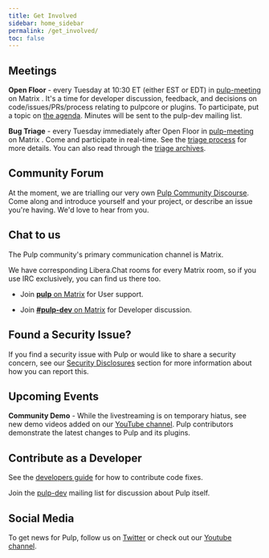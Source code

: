 ```yaml
---
title: Get Involved
sidebar: home_sidebar
permalink: /get_involved/
toc: false
---
```


## Meetings

**Open Floor** - every Tuesday at 10:30 ET (either EST or EDT) in [pulp-meeting](https://matrix.to/#/#pulp_meeting:matrix.org?via=libera.chat&via=matrix.org) on Matrix
. It's a time for developer discussion, feedback, and decisions on code/issues/PRs/process
relating to pulpcore or plugins. To participate, put a topic on
[the agenda](https://hackmd.io/@pulp/triage/edit). Minutes will be sent to the pulp-dev mailing
list.

**Bug Triage** - every Tuesday immediately after Open Floor in [pulp-meeting](https://matrix.to/#/#pulp_meeting:matrix.org?via=libera.chat&via=matrix.org) on Matrix . Come and
participate in real-time. See the [triage process](https://docs.pulpproject.org/bugs-features.html#triage) for
more details. You can also read through the [triage archives](https://logs.pulpproject.org/pulp-meeting/).

## Community Forum

At the moment, we are trialling our very own [Pulp Community Discourse](https://discourse.pulpproject.org).
Come along and introduce yourself and your project, or describe an issue you're having.
We'd love to hear from you. 

## Chat to us

The Pulp community's primary communication channel is Matrix.

We have corresponding Libera.Chat rooms for every Matrix room, so if you use IRC exclusively, you can find us there too.

* Join [**pulp** on Matrix](https://matrix.to/#/!HWvLQmBGVPfJfTQBAu:matrix.org?via=libera.chat&via=matrix.org&via=ctrl-c.liu.se) for User support.

* Join [**#pulp-dev** on Matrix](https://matrix.to/#/!aVApiNMtnstWbwDcVU:matrix.org?via=libera.chat&via=matrix.org&via=ctrl-c.liu.se) for Developer discussion.


## Found a Security Issue?

If you find a security issue with Pulp or would like to share a security concern, see our [Security Disclosures](https://docs.pulpproject.org/pulpcore/bugs-features.html#security-disclosures) section for more information about how you can report this.

## Upcoming Events

**Community Demo** - While the livestreaming is on temporary hiatus, see new demo videos added
on our [YouTube channel](https://www.youtube.com/PulpProject). Pulp contributors demonstrate
the latest changes to Pulp and its plugins.  


## Contribute as a Developer

See the [developers guide](https://docs.pulpproject.org/contributing/index.html) for how
to contribute code fixes.

Join the [pulp-dev](https://www.redhat.com/mailman/listinfo/pulp-dev) mailing list for discussion about
Pulp itself.

## Social Media

To get news for Pulp, follow us on [Twitter](https://twitter.com/pulpproj) or check out our [Youtube
channel](https://www.youtube.com/PulpProject).
